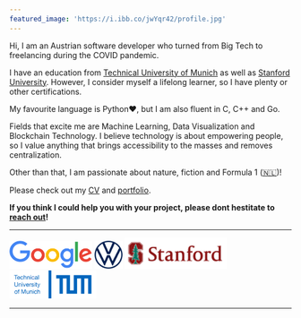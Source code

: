 ```yaml
---
featured_image: 'https://i.ibb.co/jwYqr42/profile.jpg'
---
```

<script type="text/javascript"
  src="https://cdn.mathjax.org/mathjax/latest/MathJax.js?config=TeX-AMS-MML_HTMLorMML">
</script>


<script async src="https://www.googletagmanager.com/gtag/js?id=G-FL0RFP3MP3"></script>
<script>
  window.dataLayer = window.dataLayer || [];
  function gtag(){dataLayer.push(arguments);}
  gtag('js', new Date());

  gtag('config', 'G-FL0RFP3MP3');
</script>

<script>
  (function(f,b){if(!b.__SV){var e,g,i,h;window.mixpanel=b;b._i=[];b.init=function(e,f,c){function g(a,d){var b=d.split(".");2==b.length&&(a=a[b[0]],d=b[1]);a[d]=function(){a.push([d].concat(Array.prototype.slice.call(arguments,0)))}}var a=b;"undefined"!==typeof c?a=b[c]=[]:c="mixpanel";a.people=a.people||[];a.toString=function(a){var d="mixpanel";"mixpanel"!==c&&(d+="."+c);a||(d+=" (stub)");return d};a.people.toString=function(){return a.toString(1)+".people (stub)"};i="disable time_event track track_pageview track_links track_forms track_with_groups add_group set_group remove_group register register_once alias unregister identify name_tag set_config reset opt_in_tracking opt_out_tracking has_opted_in_tracking has_opted_out_tracking clear_opt_in_out_tracking start_batch_senders people.set people.set_once people.unset people.increment people.append people.union people.track_charge people.clear_charges people.delete_user people.remove".split(" ");
  for(h=0;h<i.length;h++)g(a,i[h]);var j="set set_once union unset remove delete".split(" ");a.get_group=function(){function b(c){d[c]=function(){call2_args=arguments;call2=[c].concat(Array.prototype.slice.call(call2_args,0));a.push([e,call2])}}for(var d={},e=["get_group"].concat(Array.prototype.slice.call(arguments,0)),c=0;c<j.length;c++)b(j[c]);return d};b._i.push([e,f,c])};b.__SV=1.2;e=f.createElement("script");e.type="text/javascript";e.async=!0;e.src="undefined"!==typeof MIXPANEL_CUSTOM_LIB_URL?
  MIXPANEL_CUSTOM_LIB_URL:"file:"===f.location.protocol&&"//cdn.mxpnl.com/libs/mixpanel-2-latest.min.js".match(/^\/\//)?"https://cdn.mxpnl.com/libs/mixpanel-2-latest.min.js":"//cdn.mxpnl.com/libs/mixpanel-2-latest.min.js";g=f.getElementsByTagName("script")[0];g.parentNode.insertBefore(e,g)}})(document,window.mixpanel||[]);

  // Enabling the debug mode flag is useful during implementation,
  // but it's recommended you remove it for production
  mixpanel.init('7b45a36abfb50e723e3daa01635c275b', {debug: true}); 
  mixpanel.track('Sign Up', {
    'source': "Pat's affiliate site",
    'Opted out of email': true,
  });
</script>



Hi, I am an Austrian software developer who turned from Big Tech to freelancing during the COVID pandemic.

I have an education from [Technical University of Munich](https://www.tum.de/en/) as well as [Stanford University](https://www.stanford.edu/). However, I consider myself a lifelong learner, so I have plenty or other certifications.

My favourite language is Python:heart:, but I am also fluent in C, C++ and Go.

Fields that excite me are Machine Learning, Data Visualization and Blockchain Technology.
I believe technology is about empowering people, so I value anything that brings accessibility to the masses and removes centralization.


Other than that, I am passionate about nature, fiction and Formula 1 ([🇳🇱](https://www.youtube.com/watch?v=43HCYSXZ9GI))!

Please check out my [CV](https://scheuclu.github.io/hugo_cv/) and [portfolio](https://scheuclu.com/posts/).

**If you think I could help you with your project, please dont hestitate to [reach out](https://scheuclu.com/contact/)!**

---
<p><img src="/images/logos/google.svg" alt="" height="50" />
   <img src="/images/logos/vw.png" alt="" height="50" />
   <img src="/images/logos/stanford.png" alt="" height="55" />
   <img src="/images/logos/tum.png" alt="" height="50" />
</p>

---
